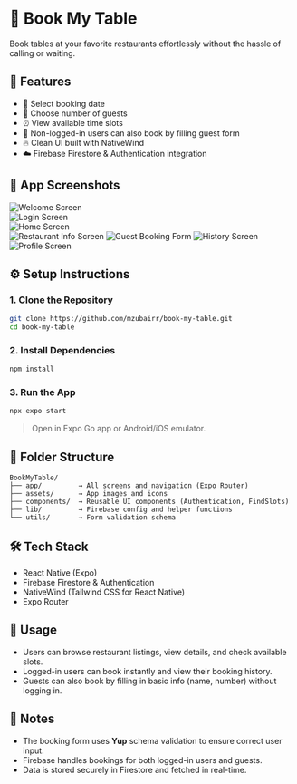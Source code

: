 # 📱 Book My Table

Book tables at your favorite restaurants effortlessly without the hassle of calling or waiting.

## 🔧 Features

- 📆 Select booking date  
- 👥 Choose number of guests  
- ⏰ View available time slots  
- 📝 Non-logged-in users can also book by filling guest form  
- 🔥 Clean UI built with NativeWind  
- ☁️ Firebase Firestore & Authentication integration  

## 📸 App Screenshots

![Welcome Screen](https://github.com/user-attachments/assets/0f483ff7-2051-44af-8e38-c16ed28e5418)  
![Login Screen](https://github.com/user-attachments/assets/74d4227c-2a9d-498b-a033-f10b8c1492d3)  
![Home Screen](https://github.com/user-attachments/assets/dc0ce893-ec04-4149-b149-62d45ec4330c)  
![Restaurant Info Screen](https://github.com/user-attachments/assets/8da0e10c-7b23-46ab-8467-e0bfce309b74)
![Guest Booking Form](https://github.com/user-attachments/assets/66f1c14e-e387-49a6-affe-1f5fbecc3429)
![History Screen](https://github.com/user-attachments/assets/c618f137-cec5-475e-8f99-239f23e157b9)
![Profile Screen](https://github.com/user-attachments/assets/009f2090-333d-43ff-b8c8-becd866d2e4c)

## ⚙️ Setup Instructions

### 1. Clone the Repository

```bash
git clone https://github.com/mzubairr/book-my-table.git
cd book-my-table
```

### 2. Install Dependencies

```bash
npm install
```

### 3. Run the App

```bash
npx expo start
```

> Open in Expo Go app or Android/iOS emulator.

## 📁 Folder Structure

```
BookMyTable/
├── app/         → All screens and navigation (Expo Router)
├── assets/      → App images and icons
├── components/  → Reusable UI components (Authentication, FindSlots)
├── lib/         → Firebase config and helper functions
└── utils/       → Form validation schema
```

## 🛠 Tech Stack

- React Native (Expo)
- Firebase Firestore & Authentication
- NativeWind (Tailwind CSS for React Native)
- Expo Router

## 🚀 Usage

- Users can browse restaurant listings, view details, and check available slots.
- Logged-in users can book instantly and view their booking history.
- Guests can also book by filling in basic info (name, number) without logging in.

## 📝 Notes

- The booking form uses **Yup** schema validation to ensure correct user input.
- Firebase handles bookings for both logged-in users and guests.
- Data is stored securely in Firestore and fetched in real-time.
